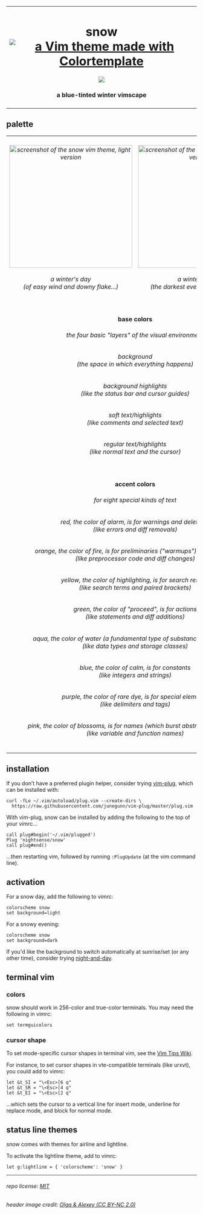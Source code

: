 <table><tbody><tr><td align="center"><h1>snow<br>
<a href='https://github.com/lifepillar/vim-colortemplate'><img src='https://img.shields.io/badge/made%20with-Colortemplate-00a0ff.svg' alt='a Vim theme made with Colortemplate' /></a>
</h1>
<img src="https://github.com/nightsense/snow/raw/master/images/header.jpg" />
<h4>a blue-tinted winter vimscape</h4>
</td></tr></tbody></table>

## palette

<table><tbody>

<tr>
<td align="center"><h6><img alt="screenshot of the snow vim theme, light version" src="https://github.com/nightsense/snow/raw/master/images/screenshot-light.png" height="325" /><br><br>
a winter's day<br>(of easy wind and downy flake...)</h6>
</td>
<td align="center"><h6><img alt="screenshot of the snow vim theme, dark version" src="https://github.com/nightsense/snow/raw/master/images/screenshot-dark.png" height="325" /><br><br>
a winter's night<br>(the darkest evening of the year...)</h6>
</td>
</tr>

<tr></tr>

<tr>
<td align='center' colspan='2'>
<h4>
<img src="http://www.colorhexa.com/f7f9fd.png" height="6" width="6">&nbsp;
<img src="http://www.colorhexa.com/e3e8ef.png" height="6" width="6">&nbsp;
<img src="http://www.colorhexa.com/818e9e.png" height="6" width="6">&nbsp;
<img src="http://www.colorhexa.com/5f6e81.png" height="6" width="6">
&nbsp;&nbsp;base colors&nbsp;&nbsp;
<img src="http://www.colorhexa.com/212a35.png" height="6" width="6">&nbsp;
<img src="http://www.colorhexa.com/2c3846.png" height="6" width="6">&nbsp;
<img src="http://www.colorhexa.com/6a798c.png" height="6" width="6">&nbsp;
<img src="http://www.colorhexa.com/8a99ad.png" height="6" width="6">
</h4>

<h6>the four basic "layers" of the visual environment</h6>

<h6><img src="http://www.colorhexa.com/f7f9fd.png" height="12" width="12">&nbsp;&nbsp;background&nbsp;&nbsp;<img src="http://www.colorhexa.com/8a99ad.png" height="12" width="12"><br>(the space in which everything happens)</h6>
<h6><img src="http://www.colorhexa.com/e3e8ef.png" height="12" width="12">&nbsp;&nbsp;background highlights&nbsp;&nbsp;<img src="http://www.colorhexa.com/6a798c.png" height="12" width="12"><br>(like the status bar and cursor guides)</h6>
<h6><img src="http://www.colorhexa.com/818e9e.png" height="12" width="12">&nbsp;&nbsp;soft text/highlights&nbsp;&nbsp;<img src="http://www.colorhexa.com/2c3846.png" height="12" width="12"><br>(like comments and selected text)</h6>
<h6><img src="http://www.colorhexa.com/5f6e81.png" height="12" width="12">&nbsp;&nbsp;regular text/highlights&nbsp;&nbsp;<img src="http://www.colorhexa.com/212a35.png" height="12" width="12"><br>(like normal text and the cursor)</h6>

</tr>

<tr></tr>

<tr>
<td align='center' colspan='2'>
<h4>
<img src="http://www.colorhexa.com/e3564a.png" height="6" width="6">&nbsp;
<img src="http://www.colorhexa.com/ce7d2a.png" height="6" width="6">&nbsp;
<img src="http://www.colorhexa.com/edbe00.png" height="6" width="6">&nbsp;
<img src="http://www.colorhexa.com/649b2d.png" height="6" width="6">&nbsp;
<img src="http://www.colorhexa.com/00a07b.png" height="6" width="6">&nbsp;
<img src="http://www.colorhexa.com/328ed5.png" height="6" width="6">&nbsp;
<img src="http://www.colorhexa.com/8677c9.png" height="6" width="6">&nbsp;
<img src="http://www.colorhexa.com/db6e8f.png" height="6" width="6">
&nbsp;&nbsp;accent colors&nbsp;&nbsp;
<img src="http://www.colorhexa.com/b5766c.png" height="6" width="6">&nbsp;
<img src="http://www.colorhexa.com/a57f5d.png" height="6" width="6">&nbsp;
<img src="http://www.colorhexa.com/dfc064.png" height="6" width="6">&nbsp;
<img src="http://www.colorhexa.com/788d62.png" height="6" width="6">&nbsp;
<img src="http://www.colorhexa.com/60917f.png" height="6" width="6">&nbsp;
<img src="http://www.colorhexa.com/688bb1.png" height="6" width="6">&nbsp;
<img src="http://www.colorhexa.com/8b81ae.png" height="6" width="6">&nbsp;
<img src="http://www.colorhexa.com/a77b86.png" height="6" width="6">
</h4>
<h6>for eight special kinds of text</h6>
<h6><img src="http://www.colorhexa.com/e3564a.png" height="12" width="12">&nbsp;&nbsp;red, the color of alarm, is for warnings and deletions&nbsp;&nbsp;<img src="http://www.colorhexa.com/b5766c.png" height="12" width="12"><br>(like errors and diff removals)</h6>
<h6><img src="http://www.colorhexa.com/ce7d2a.png" height="12" width="12">&nbsp;&nbsp;orange, the color of fire, is for preliminaries ("warmups") and changes&nbsp;&nbsp;<img src="http://www.colorhexa.com/a57f5d.png" height="12" width="12"><br>(like preprocessor code and diff changes)</h6>
<h6><img src="http://www.colorhexa.com/edbe00.png" height="12" width="12">&nbsp;&nbsp;yellow, the color of highlighting, is for search results&nbsp;&nbsp;<img src="http://www.colorhexa.com/dfc064.png" height="12" width="12"><br>(like search terms and paired brackets)</h6>
<h6><img src="http://www.colorhexa.com/649b2d.png" height="12" width="12">&nbsp;&nbsp;green, the color of "proceed", is for actions&nbsp;&nbsp;<img src="http://www.colorhexa.com/788d62.png" height="12" width="12"><br>(like statements and diff additions)</h6>
<h6><img src="http://www.colorhexa.com/00a07b.png" height="12" width="12">&nbsp;&nbsp;aqua, the color of water (a fundamental type of substance), is for types&nbsp;&nbsp;<img src="http://www.colorhexa.com/60917f.png" height="12" width="12"><br>(like data types and storage classes)</h6>
<h6><img src="http://www.colorhexa.com/328ed5.png" height="12" width="12">&nbsp;&nbsp;blue, the color of calm, is for constants&nbsp;&nbsp;<img src="http://www.colorhexa.com/688bb1.png" height="12" width="12"><br>(like integers and strings)</h6>
<h6><img src="http://www.colorhexa.com/8677c9.png" height="12" width="12">&nbsp;&nbsp;purple, the color of rare dye, is for special elements&nbsp;&nbsp;<img src="http://www.colorhexa.com/8b81ae.png" height="12" width="12"><br>(like delimiters and tags)</h6>
<h6><img src="http://www.colorhexa.com/db6e8f.png" height="12" width="12">&nbsp;&nbsp;pink, the color of blossoms, is for names (which burst abstractions into life)&nbsp;&nbsp;<img src="http://www.colorhexa.com/a77b86.png" height="12" width="12"><br>(like variable and function names)</h6>
</tr>

</tbody></table>

## installation

If you don’t have a preferred plugin helper, consider trying [vim-plug](https://github.com/junegunn/vim-plug), which can be installed with:

```
curl -fLo ~/.vim/autoload/plug.vim --create-dirs \
  https://raw.githubusercontent.com/junegunn/vim-plug/master/plug.vim
```

With vim-plug, snow can be installed by adding the following to the top of your vimrc...

```
call plug#begin('~/.vim/plugged')
Plug 'nightsense/snow'
call plug#end()
```

...then restarting vim, followed by running `:PlugUpdate` (at the vim command line).

## activation

For a snow day, add the following to vimrc:

```
colorscheme snow
set background=light
```

For a snowy evening:

```
colorscheme snow
set background=dark
```

If you'd like the background to switch automatically at sunrise/set (or any other time), consider trying [night-and-day](https://github.com/nightsense/night-and-day).

## terminal vim

### colors

snow should work in 256-color and true-color terminals. You may need the following in vimrc:

```
set termguicolors
```

### cursor shape

To set mode-specific cursor shapes in terminal vim, see the [Vim Tips Wiki](http://vim.wikia.com/wiki/Change_cursor_shape_in_different_modes).

For instance, to set cursor shapes in vte-compatible terminals (like urxvt), you could add to vimrc:

```
let &t_SI = "\<Esc>[6 q"
let &t_SR = "\<Esc>[4 q"
let &t_EI = "\<Esc>[2 q"
```

...which sets the cursor to a vertical line for insert mode, underline for replace mode, and block for normal mode.

## status line themes

snow comes with themes for airline and lightline.

To activate the lightline theme, add to vimrc:

```
let g:lightline = { 'colorscheme': 'snow' }
```

---

###### repo license: [MIT](https://opensource.org/licenses/MIT)
###### header image credit: [Olga & Alexey (CC BY-NC 2.0)](https://www.flickr.com/photos/chaoticmind75/39326731084/)
